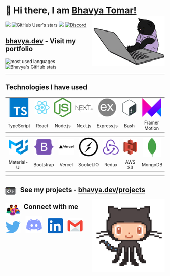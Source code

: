 <div>

# 👋 Hi there, I am <a href="https://bhavya.dev">Bhavya Tomar!</a> <img align='right' src="/.github/cat.gif" height="" width="230" alt="coding cat">

</div>

<div>

<!-- <img alt="GitHub followers" src="https://img.shields.io/github/followers/BhavyaCodes?label=follow&logo=github&style=flat-square"> -->

![](https://img.shields.io/github/followers/BhavyaCodes?label=follow&logo=github&style=flat-square)
![GitHub User's stars](https://img.shields.io/github/stars/BhavyaCodes?label=%E2%AD%90GitHub%20stars&style=flat-square)
![](https://komarev.com/ghpvc/?username=BhavyaCodes&style=flat-square&color=ff69b4)
<a href="https://discord.gg/az7Au3ZDGW">![Discord](https://img.shields.io/discord/686069011481362462?logo=discord&style=flat-square)</a>

</div>

## <h2><a href="https://bhavya.dev">bhavya.dev</a> - Visit my portfolio</h2>

<img align="left" src="https://github-readme-stats.vercel.app/api/top-langs?username=bhavyaCodes&show_icons=true&locale=en&layout=compact&theme=radical" alt="most used languages" />

![Bhavya's GitHub stats](https://github-readme-stats.vercel.app/api?username=BhavyaCodes&show_icons=true&theme=radical&layout=compact)

---

## Technologies I have used

<table >
	<tr align="center">
		<td>
			<img src="/.github/icons/typescript.svg" width="60"/>
		</td>
		<td >
			<img src="/.github/icons/react.png" width="60"/>
		</td>
		<td >
			<img src="/.github/icons/nodejs.svg" width="60"/>
		</td>
		<td >
			<img src="/.github/icons/nextjs.svg" width="60"/>
		</td>
		<td >
			<img src="/.github/icons/expressjs.png" width="60"/>
		</td>
		<td >
			<img src="/.github/icons/bash.svg" width="60"/>
		</td>
		<td >
			<img src="/.github/icons/framer.png" width="60"/>
		</td>
	</tr>
	<tr align="center">
		<td>TypeScript</td>
		<td>React</td>
		<td>Node.js</td>
		<td>Next.js</td>
		<td>Express.js</td>
		<td>Bash</td>
		<td>Framer Motion</td>
	</tr>
</table>
<table >
	<tr align="center">
		<td>
			<img src="/.github/icons/materialui.svg" width="60"/>
		</td>
		<td >
			<img src="/.github/icons/bootstrap.svg" width="60"/>
		</td>
		<td >
			<img src="/.github/icons/vercel.svg" width="60"/>
		</td>
		<td >
			<img src="/.github/icons/socketio.svg" width="60"/>
		</td>
		<td >
			<img src="/.github/icons/redux.svg" width="60"/>
		</td>
		<td >
			<img src="/.github/icons/s3.svg" width="60"/>
		</td>
		<td >
			<img src="/.github/icons/mongodb.svg" width="60"/>
		</td>
	</tr>
	<tr align="center">
		<td>Material-UI</td>
		<td>Bootstrap</td>
		<td>Vercel</td>
		<td>Socket.IO</td>
		<td>Redux</td>
		<td>AWS S3</td>
		<td>MongoDB</td>
	</tr>
</table>

---

## <img src="/.github/code.gif" width="32" align="left"> &nbsp; &nbsp;See my projects - [bhavya.dev/projects](https://bhavya.dev/projects)

<div>
<img align='right' src="/.github/octocat.gif" width="230" alt="octocat">
</div>

## <img src="/.github/community.gif" width="48" align="left">&nbsp;&nbsp;Connect with me

<p align="left">
<img src="/.github/icons/twitter.svg" width="48">&nbsp;&nbsp;&nbsp;
<img src="/.github/icons/discord.svg" width="54">&nbsp;&nbsp;&nbsp;
<img src="/.github/icons/linkedin.svg" width="48">&nbsp;&nbsp;&nbsp;
<img src="/.github/icons/email.svg" width="48">&nbsp;&nbsp;&nbsp;
</p>
<!-- <p align="left">
<img src="/.github/icons/typescript.svg" width="60"/>
<img src="/.github/icons/react.png" width="60"/>
<img src="/.github/icons/nodejs.svg" width="60"/>
<img src="/.github/icons/nextjs.svg" width="60"/>
<img src="/.github/icons/sass.svg" width="60"/>
<img src="/.github/icons/expressjs.png" width="60"/>
<img src="/.github/icons/bash.svg" width="60"/>
<img src="/.github/icons/framer.png" width="60"/>
<img src="/.github/icons/mongodb.svg" width="60"/>
<img src="/.github/icons/materialui.svg" width="60"/>
<img src="/.github/icons/bootstrap.svg" width="60"/>
<img src="/.github/icons/vercel.svg" width="60"/>
<img src="/.github/icons/socketio.svg" width="60"/>
<img src="/.github/icons/redux.svg" width="60"/>
</p> -->

<!--
**BhavyaCodes/BhavyaCodes** is a ✨ _special_ ✨ repository because its `README.md` (this file) appears on your GitHub profile.

Here are some ideas to get you started:

- 🔭 I’m currently working on ...
- 🌱 I’m currently learning ...
- 👯 I’m looking to collaborate on ...
- 🤔 I’m looking for help with ...
- 💬 Ask me about ...
- 📫 How to reach me: ...
- 😄 Pronouns: ...
- ⚡ Fun fact: ...
-->
